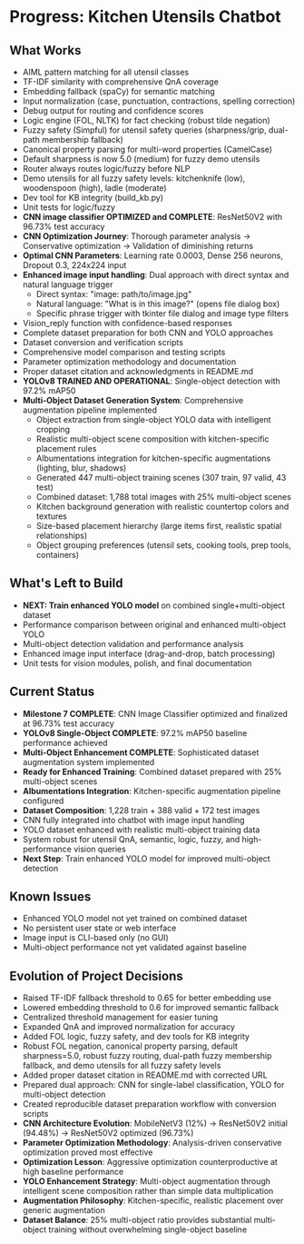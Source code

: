# Progress: Kitchen Utensils Chatbot

## What Works
- AIML pattern matching for all utensil classes
- TF-IDF similarity with comprehensive QnA coverage
- Embedding fallback (spaCy) for semantic matching
- Input normalization (case, punctuation, contractions, spelling correction)
- Debug output for routing and confidence scores
- Logic engine (FOL, NLTK) for fact checking (robust tilde negation)
- Fuzzy safety (Simpful) for utensil safety queries (sharpness/grip, dual-path membership fallback)
- Canonical property parsing for multi-word properties (CamelCase)
- Default sharpness is now 5.0 (medium) for fuzzy demo utensils
- Router always routes logic/fuzzy before NLP
- Demo utensils for all fuzzy safety levels: kitchenknife (low), woodenspoon (high), ladle (moderate)
- Dev tool for KB integrity (build_kb.py)
- Unit tests for logic/fuzzy
- **CNN image classifier OPTIMIZED and COMPLETE**: ResNet50V2 with 96.73% test accuracy
- **CNN Optimization Journey**: Thorough parameter analysis → Conservative optimization → Validation of diminishing returns
- **Optimal CNN Parameters**: Learning rate 0.0003, Dense 256 neurons, Dropout 0.3, 224x224 input
- **Enhanced image input handling**: Dual approach with direct syntax and natural language trigger
  - Direct syntax: "image: path/to/image.jpg"
  - Natural language: "What is in this image?" (opens file dialog box)
  - Specific phrase trigger with tkinter file dialog and image type filters
- Vision_reply function with confidence-based responses
- Complete dataset preparation for both CNN and YOLO approaches
- Dataset conversion and verification scripts
- Comprehensive model comparison and testing scripts
- Parameter optimization methodology and documentation
- Proper dataset citation and acknowledgments in README.md
- **YOLOv8 TRAINED AND OPERATIONAL**: Single-object detection with 97.2% mAP50
- **Multi-Object Dataset Generation System**: Comprehensive augmentation pipeline implemented
  - Object extraction from single-object YOLO data with intelligent cropping
  - Realistic multi-object scene composition with kitchen-specific placement rules
  - Albumentations integration for kitchen-specific augmentations (lighting, blur, shadows)
  - Generated 447 multi-object training scenes (307 train, 97 valid, 43 test)
  - Combined dataset: 1,788 total images with 25% multi-object scenes
  - Kitchen background generation with realistic countertop colors and textures
  - Size-based placement hierarchy (large items first, realistic spatial relationships)
  - Object grouping preferences (utensil sets, cooking tools, prep tools, containers)

## What's Left to Build
- **NEXT: Train enhanced YOLO model** on combined single+multi-object dataset
- Performance comparison between original and enhanced multi-object YOLO
- Multi-object detection validation and performance analysis
- Enhanced image input interface (drag-and-drop, batch processing)
- Unit tests for vision modules, polish, and final documentation

## Current Status
- **Milestone 7 COMPLETE**: CNN Image Classifier optimized and finalized at 96.73% test accuracy
- **YOLOv8 Single-Object COMPLETE**: 97.2% mAP50 baseline performance achieved
- **Multi-Object Enhancement COMPLETE**: Sophisticated dataset augmentation system implemented
- **Ready for Enhanced Training**: Combined dataset prepared with 25% multi-object scenes
- **Albumentations Integration**: Kitchen-specific augmentation pipeline configured
- **Dataset Composition**: 1,228 train + 388 valid + 172 test images
- CNN fully integrated into chatbot with image input handling
- YOLO dataset enhanced with realistic multi-object training data
- System robust for utensil QnA, semantic, logic, fuzzy, and high-performance vision queries
- **Next Step**: Train enhanced YOLO model for improved multi-object detection

## Known Issues
- Enhanced YOLO model not yet trained on combined dataset
- No persistent user state or web interface
- Image input is CLI-based only (no GUI)
- Multi-object performance not yet validated against baseline

## Evolution of Project Decisions
- Raised TF-IDF fallback threshold to 0.65 for better embedding use
- Lowered embedding threshold to 0.6 for improved semantic fallback
- Centralized threshold management for easier tuning
- Expanded QnA and improved normalization for accuracy
- Added FOL logic, fuzzy safety, and dev tools for KB integrity
- Robust FOL negation, canonical property parsing, default sharpness=5.0, robust fuzzy routing, dual-path fuzzy membership fallback, and demo utensils for all fuzzy safety levels
- Added proper dataset citation in README.md with corrected URL
- Prepared dual approach: CNN for single-label classification, YOLO for multi-object detection
- Created reproducible dataset preparation workflow with conversion scripts
- **CNN Architecture Evolution**: MobileNetV3 (12%) → ResNet50V2 initial (94.48%) → ResNet50V2 optimized (96.73%)
- **Parameter Optimization Methodology**: Analysis-driven conservative optimization proved most effective
- **Optimization Lesson**: Aggressive optimization counterproductive at high baseline performance
- **YOLO Enhancement Strategy**: Multi-object augmentation through intelligent scene composition rather than simple data multiplication
- **Augmentation Philosophy**: Kitchen-specific, realistic placement over generic augmentation
- **Dataset Balance**: 25% multi-object ratio provides substantial multi-object training without overwhelming single-object baseline 